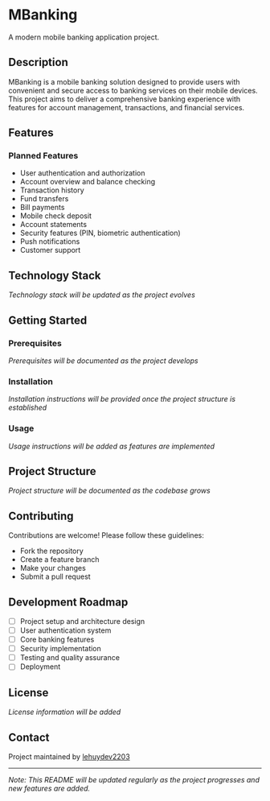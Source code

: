 # MBanking

A modern mobile banking application project.

## Description

MBanking is a mobile banking solution designed to provide users with convenient and secure access to banking services on their mobile devices. This project aims to deliver a comprehensive banking experience with features for account management, transactions, and financial services.

## Features

### Planned Features
- User authentication and authorization
- Account overview and balance checking
- Transaction history
- Fund transfers
- Bill payments
- Mobile check deposit
- Account statements
- Security features (PIN, biometric authentication)
- Push notifications
- Customer support

## Technology Stack

*Technology stack will be updated as the project evolves*

## Getting Started

### Prerequisites

*Prerequisites will be documented as the project develops*

### Installation

*Installation instructions will be provided once the project structure is established*

### Usage

*Usage instructions will be added as features are implemented*

## Project Structure

*Project structure will be documented as the codebase grows*

## Contributing

Contributions are welcome! Please follow these guidelines:
- Fork the repository
- Create a feature branch
- Make your changes
- Submit a pull request

## Development Roadmap

- [ ] Project setup and architecture design
- [ ] User authentication system
- [ ] Core banking features
- [ ] Security implementation
- [ ] Testing and quality assurance
- [ ] Deployment

## License

*License information will be added*

## Contact

Project maintained by [lehuydev2203](https://github.com/lehuydev2203)

---

*Note: This README will be updated regularly as the project progresses and new features are added.* 

